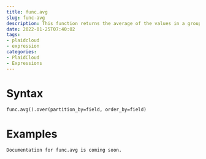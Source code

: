 ```yaml
---
title: func.avg
slug: func-avg
description: This function returns the average of the values in a group. It ignores null values
date: 2022-01-25T07:40:02
tags:
- plaidcloud
- expression
categories:
- PlaidCloud
- Expressions
---
```



# Syntax



```
func.avg().over(partition_by=field, order_by=field)
```


# Examples



```
Documentation for func.avg is coming soon.
```
